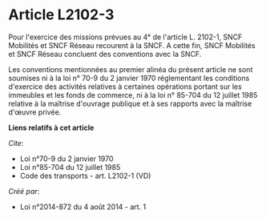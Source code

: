 # Article L2102-3

Pour l'exercice des missions prévues au 4° de l'article L. 2102-1, SNCF Mobilités et SNCF Réseau recourent à la SNCF. A cette
fin, SNCF Mobilités et SNCF Réseau concluent des conventions avec la SNCF. 

Les conventions mentionnées au premier alinéa du présent article ne sont soumises ni à la loi n° 70-9 du 2 janvier 1970
réglementant les conditions d'exercice des activités relatives à certaines opérations portant sur les immeubles et les fonds
de commerce, ni à la loi n° 85-704 du 12 juillet 1985 relative à la maîtrise d'ouvrage publique et à ses rapports avec la
maîtrise d'œuvre privée.

**Liens relatifs à cet article**

_Cite_:

  - Loi n°70-9 du 2 janvier 1970
  - Loi n°85-704 du 12 juillet 1985
  - Code des transports - art. L2102-1 (VD)

_Créé par_:

  - Loi n°2014-872 du 4 août 2014 - art. 1
